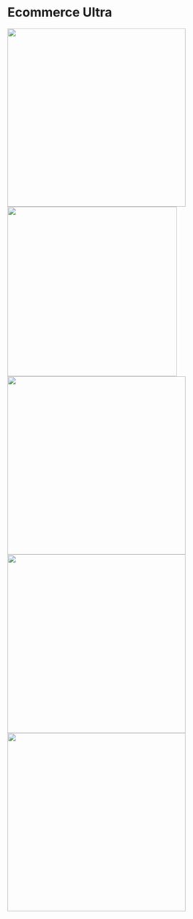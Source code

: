 <h1>Ecommerce Ultra</h1>
<img src="https://github.com/zprogrammer-code/ecommerce-ultra/assets/55429400/165e2ff7-dcaf-47c3-acb9-90abcb427df3" width="400px">
<img src="https://res.cloudinary.com/dlnshpfdv/image/upload/v1703020636/Screenshot_2023-12-19_2.11.17_PM_n4q5gm.png" width="380px">
<img src="https://res.cloudinary.com/dlnshpfdv/image/upload/v1703020660/Screenshot_2023-12-19_2.10.52_PM_layby4.png" width="400px">
<img src="https://github.com/zprogrammer-code/ecommerce-ultra/assets/55429400/0d15e15a-b21e-4d86-b874-81dad527f493" width="400px">
<img src="https://github.com/zprogrammer-code/ecommerce-ultra/assets/55429400/cf788607-0ab4-4028-8ef5-ab2159ea3b31" width="400px">
